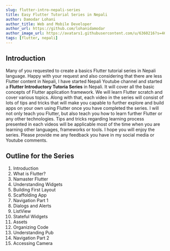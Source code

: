 ```yaml
---
slug: flutter-intro-nepali-series
title: Easy Flutter Tutorial Series in Nepali
author: Damodar Lohani
author_title: Web and Mobile Developer
author_url: https://github.com/lohanidamodar
author_image_url: https://avatars1.githubusercontent.com/u/6360216?s=460&u=ccf757cc3aece5b674460c4909b4a77e1d5b6a19&v=4
tags: [flutter, nepali]
---
```


## Introduction
Many of you requested to create a basics Flutter tutorial series in Nepali language. Happy with your request and also considering that there are less Flutter content in Nepali, I have started Nepali Youtube channel and started a **Flutter Introductory Tutoria Series** in Nepali. It will cover all the basic concepts of Flutter application framework. We will learn Flutter scratch and cover various topics. Along with that, each video in the series will consist of lots of tips and tricks that will make you capable to further explore and build apps on your own using Flutter once you have completed the series. I will not only teach you Flutter, but also teach you how to learn further Flutter or any other technologies. Tips and tricks regarding learning process presented in each videos will be applicable most of the time when you are learning other languages, frameworks or tools. I hope you will enjoy the series. Please provide me any feedback you have in my social media or Youtube comments.

## Outline for the Series

1. Introduction
2. What is Flutter?
3. Namaster Flutter
4. Understanding Widgets
5. Building First Layout
6. Scaffolding App
7. Navigation Part 1
8. Dialogs and Alerts
9. ListView
10. Stateful Widgets
11. Assets
12. Organizing Code
13. Understanding Pub
14. Navigation Part 2
15. Accessing Camera